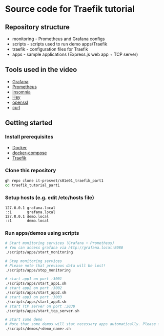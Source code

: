 # Source code for Traefik tutorial

## Repository structure

* monitoring - Prometheus and Grafana configs
* scripts - scripts used to run demo apps/Traefik
* traefik - configuration files for Traefik
* apps - sample applications (Express.js web app + TCP server)

## Tools used in the video

* [Grafana](https://grafana.com/)
* [Prometheus](https://prometheus.io/)
* [Insomnia](https://insomnia.rest/)
* [Hey](https://github.com/rakyll/hey)
* [openssl](https://www.openssl.org/)
* [curl](https://curl.se/)

## Getting started

### Install prerequisites
* [Docker](https://docs.docker.com/get-docker/)
* [docker-compose](https://docs.docker.com/compose/install/)
* [Traefik](https://doc.traefik.io/traefik/getting-started/install-traefik/)

### Clone this repository
```bash
gh repo clone it-prosvet/s01e01_traefik_part1
cd traefik_tutorial_part1
```
### Setup hosts (e.g. edit /etc/hosts file)
```
127.0.0.1 grafana.local
::1       grafana.local
127.0.0.1 demo.local
::1       demo.local
```
### Run apps/demos using scripts

```bash
# Start monitoring services (Grafana + Prometheus)
# You can access grafana via http://grafana.local:8080
./scripts/apps/start_monitoring

# Stop monitoring services 
# Please note that previous data will be lost!
./scripts/apps/stop_monitoring

# start app1 on port :3001
./scripts/apps/start_app1.sh
# start app2 on port :3002
./scripts/apps/start_app2.sh
# start app3 on port :3003
./scripts/apps/start_app3.sh
# start TCP server on port :3030
./scripts/apps/start_tcp_server.sh

# Start some demo
# Note that some demos will stat necessary apps automatically. Please follow the video tutorial.
./scripts/demos/<demo_name>.sh
```
